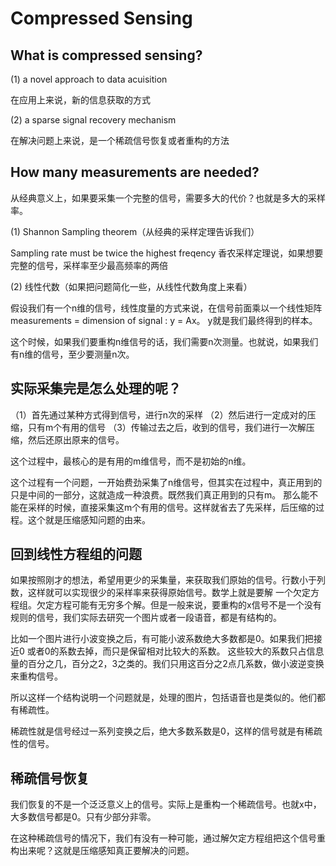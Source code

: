 # Compressed Sensing

## What is compressed sensing?

(1) a novel approach to data acuisition

在应用上来说，新的信息获取的方式

(2) a sparse signal recovery mechanism

在解决问题上来说，是一个稀疏信号恢复或者重构的方法

## How many measurements are needed?

从经典意义上，如果要采集一个完整的信号，需要多大的代价？也就是多大的采样率。

(1) Shannon Sampling theorem（从经典的采样定理告诉我们）

Sampling rate must be twice the highest freqency
香农采样定理说，如果想要完整的信号，采样率至少最高频率的两倍

(2) 线性代数（如果把问题简化一些，从线性代数角度上来看）

假设我们有一个n维的信号，线性度量的方式来说，在信号前面乘以一个线性矩阵
measurements = dimension of signal : y = Ax。 y就是我们最终得到的样本。

这个时候，如果我们要重构n维信号的话，我们需要n次测量。也就说，如果我们有n维的信号，至少要测量n次。

## 实际采集完是怎么处理的呢？

（1）首先通过某种方式得到信号，进行n次的采样
（2）然后进行一定成对的压缩，只有m个有用的信号
（3）传输过去之后，收到的信号，我们进行一次解压缩，然后还原出原来的信号。

这个过程中，最核心的是有用的m维信号，而不是初始的n维。

这个过程有一个问题，一开始费劲采集了n维信号，但其实在过程中，真正用到的只是中间的一部分，这就造成一种浪费。既然我们真正用到的只有m。
那么能不能在采样的时候，直接采集这m个有用的信号。这样就省去了先采样，后压缩的过程。这个就是压缩感知问题的由来。

## 回到线性方程组的问题


如果按照刚才的想法，希望用更少的采集量，来获取我们原始的信号。行数小于列数，这样就可以实现很少的采样率来获得原始信号。数学上就是要解
一个欠定方程组。欠定方程可能有无穷多个解。但是一般来说，要重构的x信号不是一个没有规则的信号，我们实际去研究一个图片或者一段语音，都是有结构的。

比如一个图片进行小波变换之后，有可能小波系数绝大多数都是0。如果我们把接近0 或者0的系数去掉，而只是保留相对比较大的系数。 
这些较大的系数只占信息量的百分之几，百分之2，3之类的。我们只用这百分之2点几系数，做小波逆变换来重构信号。

所以这样一个结构说明一个问题就是，处理的图片，包括语音也是类似的。他们都有稀疏性。

稀疏性就是信号经过一系列变换之后，绝大多数系数是0，这样的信号就是有稀疏性的信号。


## 稀疏信号恢复

我们恢复的不是一个泛泛意义上的信号。实际上是重构一个稀疏信号。也就x中，大多数信号都是0。只有少部分非零。

在这种稀疏信号的情况下，我们有没有一种可能，通过解欠定方程组把这个信号重构出来呢？这就是压缩感知真正要解决的问题。




